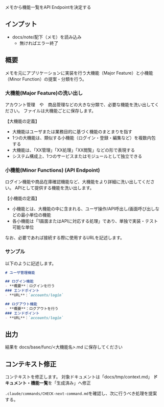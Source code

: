 メモから機能一覧をAPI Endpointを決定する

## インプット
- docs/note/配下（メモ）を読み込み
    - 無ければエラー終了

## 概要
メモを元にアプリケーションに実装を行う大機能（Major Feature）と小機能（Minor Function）の提案・分類を行う。

### 大機能(Major Feature)の洗い出し
アカウント管理　や　商品管理などの大きな分類で、必要な機能を洗い出してください。
ファイルは大機能ごとに保存します。

【大機能の定義】
- 大機能はユーザまたは業務目的に基づく機能のまとまりを指す
- 1つの大機能は、類似する小機能（ログイン・登録・編集など）を複数内包する
- 大機能は、「XX管理」「XX処理」「XX閲覧」などの形で表現する
- システム構成上、1つのサービスまたはモジュールとして独立できる

### 小機能(Minor Functions) (API Endpoint)
ログイン機能や商品在庫確認機能など、大機能をより詳細に洗い出してください。
APIとして提供する機能を洗い出します。

【小機能の定義】
- 小機能とは、大機能の中に含まれる、ユーザ操作/API呼出し/画面呼び出しなどの最小単位の機能
- 各小機能は「1画面またはAPIに対応する処理」であり、単独で実装・テスト可能な単位

なお、必要であれば接続する際に使用するURLを記述します。

### サンプル
以下のように記述します。
```markdown
# ユーザ管理機能

## ログイン機能
- **概要**：ログインを行う
### エンドポイント
- **URL**：`accounts/login`

## ログアウト機能
- **概要**：ログアウトを行う
### エンドポイント
- **URL**：`accounts/login`
```
## 出力
結果を docs/base/func/<大機能名>.md に保存してください

## コンテキスト修正
コンテキストを修正します。
対象ドキュメントは「docs/tmp/context.md」
**ドキュメント・機能一覧**を「生成済み」へ修正

`.claude/commands/CHECK-next-command.md`を確認し、次に行うべき処理を提案する。
